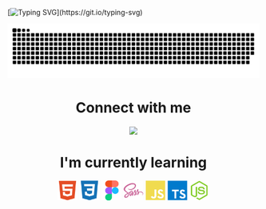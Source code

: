 <!--<img width=100% src="https://capsule-render.vercel.app/api?type=waving&color=A5D7E8&height=120&section=header"/>-->

[![Typing SVG](https://readme-typing-svg.herokuapp.com/?color=395B64&size=35&center=true&vCenter=true&width=1000&lines=Ol%C3%A1%2C+eu+sou+o+Alisson+Vitor!!;Estagi%C3%A1rio+na+NTT+como+Software+Development!!)](https://git.io/typing-svg)

<img src="https://github.com/alisson-vml/alisson-vml/blob/output/github-contribution-grid-snake-dark.svg" alt="Snake animation" /> 

<h1 align="center">Connect with me</h1>
<p align="center">
<a href="https://linkedin.com/in/alissonvitor" target="blank"><img align="center" src="https://img.shields.io/badge/LinkedIn-151515?style=for-the-badge&logo=linkedin&logoColor=4B70F1"/></a>
</p>


<h1 align="center"> I'm currently learning </h1>
<p align="center">
<img height="40" src="https://raw.githubusercontent.com/devicons/devicon/master/icons/html5/html5-plain.svg">
<img height="40" src="https://raw.githubusercontent.com/devicons/devicon/master/icons/css3/css3-plain.svg">
<img height="40" src="https://raw.githubusercontent.com/devicons/devicon/master/icons/figma/figma-original.svg">
<img height="40" src="https://raw.githubusercontent.com/devicons/devicon/master/icons/sass/sass-original.svg">
<img height="40" src="https://raw.githubusercontent.com/devicons/devicon/master/icons/javascript/javascript-plain.svg">
<img height="40" src="https://raw.githubusercontent.com/devicons/devicon/master/icons/typescript/typescript-plain.svg">
<img height="40" src="https://raw.githubusercontent.com/devicons/devicon/master/icons/nodejs/nodejs-original.svg"> 
</p>
